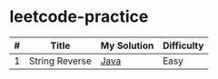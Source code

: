 # leetcode-practice


| # | Title | My Solution | Difficulty |
|---| ----- | -------- | ---------- |
|1|String Reverse | [Java](https://leetcode.com/submissions/detail/116986186/)|Easy|
